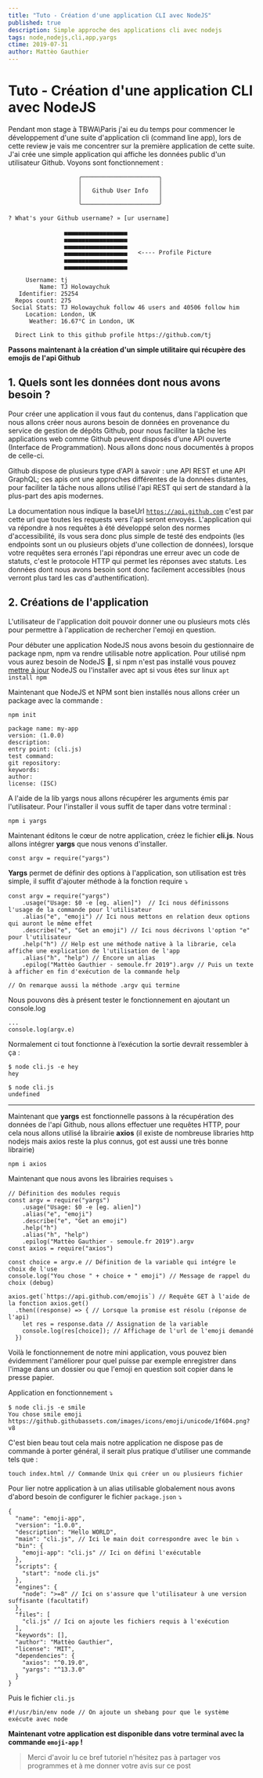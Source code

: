 ```yaml
---
title: "Tuto - Création d'une application CLI avec NodeJS"
published: true
description: Simple approche des applications cli avec nodejs
tags: node,nodejs,cli,app,yargs
ctime: 2019-07-31
author: Mattèo Gauthier
---
```

# Tuto - Création d'une application CLI avec NodeJS

Pendant mon stage à TBWA\Paris j'ai eu du temps pour commencer le développement d'une suite d'application cli (command line app), lors de cette review je vais me concentrer sur la première application de cette suite. J'ai crée une simple application qui affiche les données public d'un utilisateur Github. Voyons sont fonctionnement :

                        ╭──────────────────────╮
                        │                      │
                        │   Github User Info   │
                        │                      │
                        ╰──────────────────────╯
    
    ? What's your Github username? » [ur username]

    				▄▄▄▄▄▄▄▄▄▄▄▄▄▄▄▄▄▄
    				▄▄▄▄▄▄▄▄▄▄▄▄▄▄▄▄▄▄
    				▄▄▄▄▄▄▄▄▄▄▄▄▄▄▄▄▄▄
    				▄▄▄▄▄▄▄▄▄▄▄▄▄▄▄▄▄▄   <---- Profile Picture
    				▄▄▄▄▄▄▄▄▄▄▄▄▄▄▄▄▄▄
    				▄▄▄▄▄▄▄▄▄▄▄▄▄▄▄▄▄▄
    
         Username: tj
             Name: TJ Holowaychuk
       Identifier: 25254
      Repos count: 275
     Social Stats: TJ Holowaychuk follow 46 users and 40506 follow him
         Location: London, UK
          Weather: 16.67°C in London, UK
    
      Direct Link to this github profile https://github.com/tj

**Passons maintenant à la création d'un simple utilitaire qui récupère des emojis de l'api Github**

## 1. Quels sont les données dont nous avons besoin ?

Pour créer une application il vous faut du contenus, dans l'application que nous allons créer nous aurons besoin de données en provenance du service de gestion de dépôts Github, pour nous faciliter la tâche les applications web comme Github peuvent disposés d'une API ouverte (Interface de Programmation). Nous allons donc nous documentés à propos de celle-ci.

Github dispose de plusieurs type d'API à savoir : une API REST et une API GraphQL; ces apis ont une approches différentes de la données distantes, pour faciliter la tâche nous allons utilisé l'api REST qui sert de standard à la plus-part des apis modernes.

La documentation nous indique la baseUrl [`https://api.github.com`](https://api.github.com/) c'est par cette url que toutes les requests vers l'api seront envoyés. L'application qui va répondre à nos requêtes à été développé selon des normes d'accessibilité, ils vous sera donc plus simple de testé des endpoints (les endpoints sont un ou plusieurs objets d'une collection de données), lorsque votre requêtes sera erronés l'api répondras une erreur avec un code de statuts, c'est le protocole HTTP qui permet les réponses avec statuts. Les données dont nous avons besoin sont donc facilement accessibles (nous verront plus tard les cas d'authentification).

## 2. Créations de l'application

L'utilisateur de l'application doit pouvoir donner une ou plusieurs mots clés pour permettre à l'application de rechercher l'emoji en question.

Pour débuter une application NodeJS nous avons besoin du gestionnaire de package npm, npm va rendre utilisable notre application. Pour utilisé npm vous aurez besoin de NodeJS 🤪, si npm n'est pas installé vous pouvez [mettre à jour](http://nodejs.org/downloads) NodeJS ou l'installer avec apt si vous êtes sur linux `apt install npm`

Maintenant que NodeJS et NPM sont bien installés nous allons créer un package avec la commande :

    npm init
    
    package name: my-app
    version: (1.0.0)
    description:
    entry point: (cli.js)
    test command:
    git repository:
    keywords:
    author:
    license: (ISC)

A l'aide de la lib yargs nous allons récupérer les arguments émis par l'utilisateur. Pour l'installer il vous suffit de taper dans votre terminal :

    npm i yargs

Maintenant éditons le cœur de notre application, créez le fichier **cli.js**. Nous allons intégrer **yargs** que nous venons d'installer.

    const argv = require("yargs")

**Yargs** permet de définir des options à l'application, son utilisation est très simple, il suffit d'ajouter méthode à la fonction require ⤵️

    const argv = require("yargs")
        .usage("Usage: $0 -e [eg. alien]")  // Ici nous définissons l'usage de la commande pour l'utilisateur
        .alias("e", "emoji") // Ici nous mettons en relation deux options qui auront le même effet
        .describe("e", "Get an emoji") // Ici nous décrivons l'option "e" pour l'utilisateur
        .help("h") // Help est une méthode native à la librarie, cela affiche une explication de l'utilisation de l'app
        .alias("h", "help") // Encore un alias
        .epilog("Mattèo Gauthier - semoule.fr 2019").argv // Puis un texte à afficher en fin d'exécution de la commande help
    																											// On remarque aussi la méthode .argv qui termine

Nous pouvons dès à présent tester le fonctionnement en ajoutant un console.log

    ...
    console.log(argv.e)

Normalement ci tout fonctionne à l’exécution la sortie devrait ressembler à ça :

    $ node cli.js -e hey
    hey
    
    $ node cli.js
    undefined

---

Maintenant que **yargs** est fonctionnelle passons à la récupération des données de l'api Github, nous allons effectuer une requêtes HTTP, pour cela nous allons utilisé la librairie **axios** (il existe de nombreuse libraries http nodejs mais axios reste la plus connus, got est aussi une très bonne librairie)

    npm i axios

Maintenant que nous avons les librairies requises ⤵️

    // Définition des modules requis
    const argv = require("yargs")
        .usage("Usage: $0 -e [eg. alien]")
        .alias("e", "emoji")
        .describe("e", "Get an emoji")
        .help("h")
        .alias("h", "help")
        .epilog("Mattèo Gauthier - semoule.fr 2019").argv
    const axios = require("axios")
    
    const choice = argv.e // Définition de la variable qui intégre le choix de l'use
    console.log("You chose " + choice + " emoji") // Message de rappel du choix (debug)
    
    axios.get(`https://api.github.com/emojis`) // Requête GET à l'aide de la fonction axios.get()
      .then((response) => { // Lorsque la promise est résolu (réponse de l'api)
        let res = response.data // Assignation de la variable
        console.log(res[choice]); // Affichage de l'url de l'emoji demandé
      })

Voilà le fonctionnement de notre mini application, vous pouvez bien évidemment l'améliorer pour quel puisse par exemple enregistrer dans l'image dans un dossier ou que l'emoji en question soit copier dans le presse papier.

Application en fonctionnement ⤵️

    $ node cli.js -e smile
    You chose smile emoji
    https://github.githubassets.com/images/icons/emoji/unicode/1f604.png?v8

C'est bien beau tout cela mais notre application ne dispose pas de commande à porter général, il serait plus pratique d'utiliser une commande tels que :

    touch index.html // Commande Unix qui créer un ou plusieurs fichier

Pour lier notre application à un alias utilisable globalement nous avons d'abord besoin de configurer le fichier `package.json` ⤵️

    {
      "name": "emoji-app",
      "version": "1.0.0",
      "description": "Hello WORLD",
      "main": "cli.js", // Ici le main doit correspondre avec le bin ⤵️
      "bin": {
        "emoji-app": "cli.js" // Ici on défini l'exécutable
      },
      "scripts": {
        "start": "node cli.js"
      },
      "engines": {
        "node": ">=8" // Ici on s'assure que l'utilisateur à une version suffisante (facultatif)
      },
      "files": [
        "cli.js" // Ici on ajoute les fichiers requis à l'exécution
      ],
      "keywords": [],
      "author": "Mattèo Gauthier",
      "license": "MIT",
      "dependencies": {
        "axios": "^0.19.0",
        "yargs": "^13.3.0"
      }
    }

Puis le fichier `cli.js`

    #!/usr/bin/env node // On ajoute un shebang pour que le système exécute avec node

**Maintenant votre application est disponible dans votre terminal avec la commande `emoji-app` !**

> Merci d'avoir lu ce bref tutoriel n'hésitez pas à partager vos programmes et à me donner votre avis sur ce post
